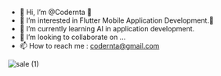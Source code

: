 - 👋 Hi, I’m @Codernta  🧑
- 👀 I’m interested in Flutter Mobile Application Development.📱
- 🌱 I’m currently learning AI in application development.
- 💞️ I’m looking to collaborate on ...
- 📫 How to reach me : codernta@gmail.com
<!---
Codernta/Codernta is a ✨ special ✨ repository because its `README.md` (this file) appears on your GitHub profile.
You can click the Preview link to take a look at your changes.
--->
![sale (1)](https://user-images.githubusercontent.com/92241093/174351238-9aa905bf-c639-4085-97fc-ada7b7f74b9c.png)
